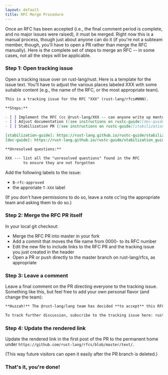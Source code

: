 ```yaml
---
layout: default
title: RFC Merge Procedure
---
```


Once an RFC has been accepted (i.e., the final comment period is
complete, and no major issues were raised), it must be merged. Right now this is a manual process,
though just about anyone can do it (if you're not a subteam member,
though, you'll have to open a PR rather than merge the RFC
manually). Here is the complete set of steps to merge an RFC -- in
some cases, not all the steps will be applicable.

### Step 1: Open tracking issue

Open a tracking issue over on rust-lang/rust. Here is a
template for the issue text. You'll have to adjust the various places
labeled XXX with some suitable content (e.g., the name of the RFC, or
the most appropriate team).

```markdown
This is a tracking issue for the RFC "XXX" (rust-lang/rfcs#NNN).

**Steps:**

- [ ] Implement the RFC (cc @rust-lang/XXX -- can anyone write up mentoring instructions?)
- [ ] Adjust documentation ([see instructions on rustc-guide][doc-guide])
- [ ] Stabilization PR ([see instructions on rustc-guide][stabilization-guide])

[stabilization-guide]: https://rust-lang.github.io/rustc-guide/stabilization_guide.html#documentation-prs
[doc-guide]: https://rust-lang.github.io/rustc-guide/stabilization_guide.html#stabilization-pr

**Unresolved questions:**

XXX --- list all the "unresolved questions" found in the RFC
        to ensure they are not forgotten
```   

Add the following labels to the issue:

- `B-rfc-approved`
- the approriate `T-XXX` label

(If you don't have permissions to do so, leave a note cc'ing the
appropriate team and asking them to do so.)

### Step 2: Merge the RFC PR itself

In your local git checkout:

- Merge the RFC PR into master in your fork
- Add a commit that moves the file name from 0000- to its RFC number
- Edit the new file to include links to the RFC PR and the tracking issue you just created
  in the header
- Open a PR or push directly to the master branch on rust-lang/rfcs, as appropriate
 
### Step 3: Leave a comment

Leave a final comment on the PR directing everyone to the tracking
issue. Something like this, but feel free to add your own personal
flavor (and change the team):

```markdown
**Huzzah!** The @rust-lang/lang team has decided **to accept** this RFC. 

To track further discussion, subscribe to the tracking issue here: rust-lang/rust#41517
```

### Step 4: Update the rendered link

Update the rendered link in the first post of the PR to the permanent home under
`https://github.com/rust-lang/rfcs/blob/master/text/`.

(This way future visitors can open it easily after the PR branch is deleted.)

### That's it, you're done!

